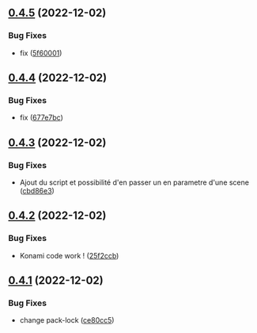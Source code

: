 ## [0.4.5](https://github.com/Team-du-soleil-levant/ndi_frontend/compare/v0.4.4...v0.4.5) (2022-12-02)


### Bug Fixes

* fix ([5f60001](https://github.com/Team-du-soleil-levant/ndi_frontend/commit/5f60001c3365bc281e4547f23ffa9a4c58dd695f))



## [0.4.4](https://github.com/Team-du-soleil-levant/ndi_frontend/compare/v0.4.3...v0.4.4) (2022-12-02)


### Bug Fixes

* fix ([677e7bc](https://github.com/Team-du-soleil-levant/ndi_frontend/commit/677e7bc11abc902230fbda04c7940dd168104fd8))



## [0.4.3](https://github.com/Team-du-soleil-levant/ndi_frontend/compare/v0.4.2...v0.4.3) (2022-12-02)


### Bug Fixes

* Ajout du script et possibilité d'en passer un en parametre d'une scene ([cbd86e3](https://github.com/Team-du-soleil-levant/ndi_frontend/commit/cbd86e36ca6075fc0d0c6f4c0c0f543f34675160))



## [0.4.2](https://github.com/Team-du-soleil-levant/ndi_frontend/compare/v0.4.1...v0.4.2) (2022-12-02)


### Bug Fixes

* Konami code work ! ([25f2ccb](https://github.com/Team-du-soleil-levant/ndi_frontend/commit/25f2ccb32a269c072ab0ad7f6706f448b5de7e3d))



## [0.4.1](https://github.com/Team-du-soleil-levant/ndi_frontend/compare/v0.4.0...v0.4.1) (2022-12-02)


### Bug Fixes

* change pack-lock ([ce80cc5](https://github.com/Team-du-soleil-levant/ndi_frontend/commit/ce80cc5ded9252c714d1e8ddb8e089b1fe5891a0))



